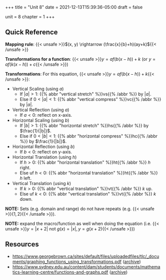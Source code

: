 +++
title = "Unit 8"
date = 2021-12-13T15:39:36-05:00
draft = false

unit = 8
chapter = 1
+++

## Quick Reference

**Mapping rule**: {{< unsafe >}}$(x, y) \rightarrow (\frac{x}{b}+h)(ay+k)${{< /unsafe >}}

**Transformations for a function**: {{< unsafe >}}$y=af(b(x-h))+k$ (or $y=af(k(x-h))+c${{< /unsafe >}})

**Transformations**:
For this equation, {{< unsafe >}}$y=af(b(x-h))+k${{< /unsafe >}}:
- Vertical Scaling (using $a$)
	- If $|a| > 1$: {{% abbr "vertical stretch" %}}vs{{% /abbr %}} by $|a|$.
	- Else if $0 < |a| < 1$: {{% abbr "vertical compress" %}}vc{{% /abbr %}} by $|a|$.
- Vertical Reflection (using $a$)
	- If $a < 0$: reflect on x-axis.
- Horizontal Scaling (using $b$)
	- If $|b| > 1$: {{% abbr "horizontal stretch" %}}hs{{% /abbr %}} by $\frac{1}{|b|}$.
	- Else if $0 < |b| < 1$: {{% abbr "horizontal compress" %}}hc{{% /abbr %}} by $\frac{1}{|b|}$.
- Horizontal Reflection (using $b$)
	- If $b < 0$: reflect on y-axis.
- Horizontal Translation (using $h$)
	- If $h > 0$: {{% abbr "horizontal translation" %}}ht{{% /abbr %}} $h$ right.
	- Else uf $h < 0$: {{% abbr "horizontal translation" %}}ht{{% /abbr %}} $h$ left.
- Vertical Translation (using $k$)
	- If $k > 0$: {{% abbr "vertical translation" %}}vt{{% /abbr %}} $k$ up.
	- Else uf $k < 0$: {{% abbr "vertical translation" %}}vt{{% /abbr %}} $k$ down.

**NOTE:** Sets (e.g. domain and range) do not have repeats (e.g. {{< unsafe >}}$\{1, 2\}${{< /unsafe >}}).

**NOTE:** expand the macro/function as well when doing the equation (i.e. {{< unsafe >}}$y=|x+2|$ not $g(x)=|x|, y=g(x+2)${{< /unsafe >}})


## Resources

- https://www.georgebrown.ca/sites/default/files/uploadedfiles/tlc/_documents/graphing_functions_using_transformations.pdf ([archive](https://web.archive.org/web/20210503092915/https://www.georgebrown.ca/sites/default/files/uploadedfiles/tlc/_documents/graphing_functions_using_transformations.pdf))
- https://www.sydney.edu.au/content/dam/students/documents/mathematics-learning-centre/functions-and-graphs.pdf ([archive](https://web.archive.org/web/20210720102629/https://www.sydney.edu.au/content/dam/students/documents/mathematics-learning-centre/functions-and-graphs.pdf))
